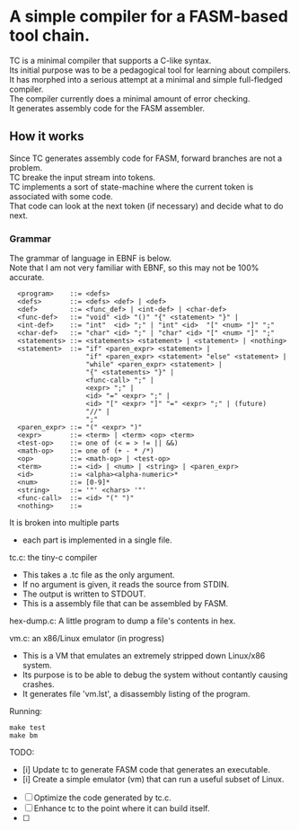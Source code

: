 # A simple compiler for a FASM-based tool chain.
TC is a minimal compiler that supports a C-like syntax.<br/>
Its initial purpose was to be a pedagogical tool for learning about compilers.<br/>
It has morphed into a serious attempt at a minimal and simple full-fledged compiler.<br/>
The compiler currently does a minimal amount of error checking.<br/>
It generates assembly code for the FASM assembler.<br/>

## How it works
Since TC generates assembly code for FASM, forward branches are not a problem.<br/>
TC breake the input stream into tokens.<br/>
TC implements a sort of state-machine where the current token is associated with some code.<br/>
That code can look at the next token (if necessary) and decide what to do next.<br/>

### Grammar
The grammar of language in EBNF is below.<br/>
Note that I am not very familiar with EBNF, so this may not be 100% accurate.

```
  <program>    ::= <defs>
  <defs>       ::= <defs> <def> | <def>
  <def>        ::= <func_def> | <int-def> | <char-def>
  <func-def>   ::= "void" <id> "()" "{" <statement> "}" |
  <int-def>    ::= "int"  <id> ";" | "int" <id>  "[" <num> "]" ";"
  <char-def>   ::= "char" <id> ";" | "char" <id> "[" <num> "]" ";"
  <statements> ::= <statements> <statement> | <statement> | <nothing>
  <statement>  ::= "if" <paren_expr> <statement> |
                   "if" <paren_expr> <statement> "else" <statement> |
                   "while" <paren_expr> <statement> |
                   "{" <statements> "}" |
                   <func-call> ";" |
                   <expr> ";" |
                   <id> "=" <expr> ";" |
                   <id> "[" <expr> "]" "=" <expr> ";" | (future)
                   "//" |
                   ";"
  <paren_expr> ::= "(" <expr> ")"
  <expr>       ::= <term> | <term> <op> <term>
  <test-op>    ::= one of (< = > != || &&)
  <math-op>    ::= one of (+ - * /*)
  <op>         ::= <math-op> | <test-op>
  <term>       ::= <id> | <num> | <string> | <paren_expr>
  <id>         ::= <alpha><alpha-numeric>*
  <num>        ::= [0-9]*
  <string>     ::= '"' <chars> '"'
  <func-call>  ::= <id> "(" ")"
  <nothing>    ::= 
 ```

It is broken into multiple parts
- each part is implemented in a single file.

tc.c: the tiny-c compiler
- This takes a .tc file as the only argument.
- If no argument is given, it reads the source from STDIN.
- The output is written to STDOUT.
- This is a assembly file that can be assembled by FASM.

hex-dump.c: A little program to dump a file's contents in hex.

vm.c: an x86/Linux emulator (in progress)
- This is a VM that emulates an extremely stripped down Linux/x86 system.
- Its purpose is to be able to debug the system without contantly causing crashes.
- It generates file 'vm.lst', a disassembly listing of the program.

Running:
```
make test 
make bm
```

TODO:
- [i] Update tc to generate FASM code that generates an executable.
- [i] Create a simple emulator (vm) that can run a useful subset of Linux.
- [ ] Optimize the code generated by tc.c.
- [ ] Enhance tc to the point where it can build itself.
- [ ] 